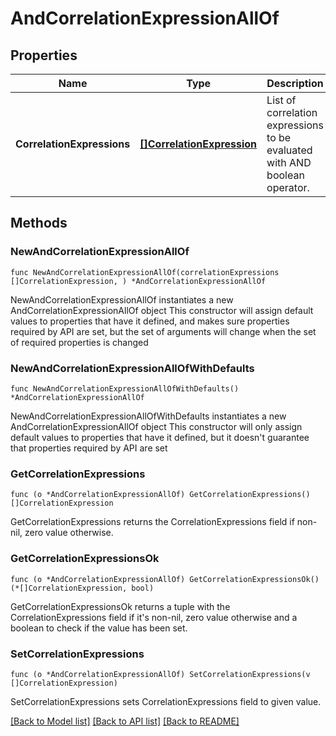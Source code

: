 # AndCorrelationExpressionAllOf

## Properties

Name | Type | Description | Notes
------------ | ------------- | ------------- | -------------
**CorrelationExpressions** | [**[]CorrelationExpression**](CorrelationExpression.md) | List of correlation expressions to be evaluated with AND boolean operator. | 

## Methods

### NewAndCorrelationExpressionAllOf

`func NewAndCorrelationExpressionAllOf(correlationExpressions []CorrelationExpression, ) *AndCorrelationExpressionAllOf`

NewAndCorrelationExpressionAllOf instantiates a new AndCorrelationExpressionAllOf object
This constructor will assign default values to properties that have it defined,
and makes sure properties required by API are set, but the set of arguments
will change when the set of required properties is changed

### NewAndCorrelationExpressionAllOfWithDefaults

`func NewAndCorrelationExpressionAllOfWithDefaults() *AndCorrelationExpressionAllOf`

NewAndCorrelationExpressionAllOfWithDefaults instantiates a new AndCorrelationExpressionAllOf object
This constructor will only assign default values to properties that have it defined,
but it doesn't guarantee that properties required by API are set

### GetCorrelationExpressions

`func (o *AndCorrelationExpressionAllOf) GetCorrelationExpressions() []CorrelationExpression`

GetCorrelationExpressions returns the CorrelationExpressions field if non-nil, zero value otherwise.

### GetCorrelationExpressionsOk

`func (o *AndCorrelationExpressionAllOf) GetCorrelationExpressionsOk() (*[]CorrelationExpression, bool)`

GetCorrelationExpressionsOk returns a tuple with the CorrelationExpressions field if it's non-nil, zero value otherwise
and a boolean to check if the value has been set.

### SetCorrelationExpressions

`func (o *AndCorrelationExpressionAllOf) SetCorrelationExpressions(v []CorrelationExpression)`

SetCorrelationExpressions sets CorrelationExpressions field to given value.



[[Back to Model list]](../README.md#documentation-for-models) [[Back to API list]](../README.md#documentation-for-api-endpoints) [[Back to README]](../README.md)


